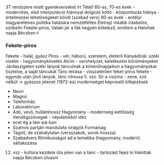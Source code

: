 3T rendszere miatt gyerekverseket írt
Tétel!
60-as, 70-es évek - modernitás, első interpunkció hiánnyal dolgozó költő - központozás hiánya - értelmezési lehetőségeket bővíti (szabad vers)
80-as évek - erdélyi magyarellenes politika hatására nemzetféltés
Életrajz inkább írásbelire, szóbelin Fekete-piros, Valaki jár a fák hegyén kötelező, említeni a Halottak napja Bécsben-t
### Fekete-piros
Fekete - halál, gyász
Piros - vér, háború, szerelem, életerő
Kányádinál: széki viselet - hagyománykövetés
Alcím - vershelyzet, keletkezési körülményeket
Járdaszigeten széki lányok táncolnak a kimenőnapjaikon a hagyományokat tisztelve, a saját táncukat
Tánc leírása - visszatérően feket-piros fekete - egymás után jövő lányok, tánc ritmusa
5. vsz. Sír a csizma - zene, szó nélkül -> gyászos jelenet
(1972-es) modernséget képviselő kifejezések
- Neon
- Magnó
- Telefonház
- Laboratórium
- Adó, vevő, hullámhossz
Hagyomány - modernség kettősség
Vendégszövegek - népdalokból idéz
- ecet ég a lám-pá-ban
- Szamos partján mandulafa virágzik
Formaiság
- Tagolt, de szabálytalan (versszakok, sorok hossza)
- Szabadvers
Ritmikusságot ad a tematika (hagyomány, modern) váltakozása
12. vsz - kultúra kezdete óta jelen van a tánc - tartozást fejez ki
Halottak napja Bécsben olvasni